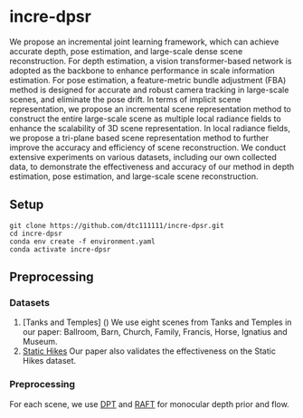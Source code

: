 # incre-dpsr
We propose an incremental joint learning framework, which can achieve accurate depth, pose estimation, and large-scale dense scene reconstruction. For depth estimation, a vision transformer-based network is adopted as the backbone to enhance performance in scale information estimation. For pose estimation, a feature-metric bundle adjustment (FBA) method is designed for accurate and robust camera tracking in large-scale scenes, and eliminate the pose drift. In terms of implicit scene representation, we propose an incremental scene representation method to construct the entire large-scale scene as multiple local radiance fields to enhance the scalability of 3D scene representation. In local radiance fields, we propose a tri-plane based scene representation method to further improve the accuracy and efficiency of scene reconstruction. We conduct extensive experiments on various datasets, including our own collected data, to demonstrate the effectiveness and accuracy of our method in depth estimation, pose estimation, and large-scale scene reconstruction.

## Setup
```
git clone https://github.com/dtc111111/incre-dpsr.git
cd incre-dpsr
conda env create -f environment.yaml
conda activate incre-dpsr
```

## Preprocessing
### Datasets
1. [Tanks and Temples] ()
We use eight scenes from Tanks and Temples in our paper: Ballroom, Barn, Church, Family, Francis, Horse, Ignatius and Museum.
2. [Static Hikes]()
Our paper also validates the effectiveness on the Static Hikes dataset.

### Preprocessing
For each scene, we use [DPT](https://github.com/isl-org/DPT) and [RAFT](https://github.com/princeton-vl/RAFT) for monocular depth prior and flow.


